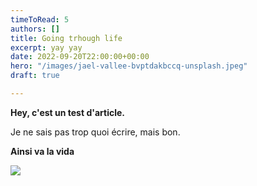 ```yaml
---
timeToRead: 5
authors: []
title: Going trhough life
excerpt: yay yay
date: 2022-09-20T22:00:00+00:00
hero: "/images/jael-vallee-bvptdakbccq-unsplash.jpeg"
draft: true

---
```

**Hey, c'est un test d'article.** 

Je ne sais pas trop quoi écrire, mais bon. 

**Ainsi va la vida**

![](/images/jael-vallee-bvptdakbccq-unsplash.jpeg)
